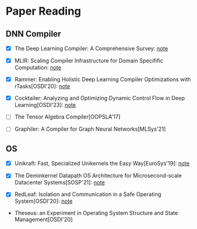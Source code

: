 # Paper Reading

## DNN Compiler

- [x] The Deep Learning Compiler: A Comprehensive Survey: [note](https://github.com/KuangjuX/paper-reading/issues/15)

- [x] MLIR: Scaling Compiler Infrastructure for Domain Specifific Computation: [note](https://github.com/KuangjuX/system-notes/blob/main/paper-notes/ai-compiler/MLIR-Scaling-Compiler-Infrastructure-for-Domain-Specific-Computation.md)

- [x] Rammer: Enabling Holistic Deep Learning Compiler Optimizations with rTasks[OSDI'20]: [note](https://github.com/KuangjuX/paper-reading/issues/22)

- [x] Cocktailer: Analyzing and Optimizing Dynamic Control Flow in Deep Learning[OSDI'23]: [note](https://github.com/KuangjuX/paper-reading/issues/21)

- [ ] The Tensor Algebra Compiler[OOPSLA'17]

- [ ] Graphiler: A Compiler for Graph Neural Networks[MLSys'21]

## OS

- [x] Unikraft: Fast, Specialized Unikernels the Easy Way[EuroSys'19]: [note](https://github.com/KuangjuX/paper-reading/issues/9)

- [x] The Deminkernel Datapath OS Architecture for Microsecond-scale Datacenter Systems[SOSP'21]: [note](https://github.com/KuangjuX/system-notes/blob/main/paper-notes/os/Demikernel.md)

- [x] RedLeaf: Isolation and Communication in a Safe Operating System[OSDI'20]: [note](https://github.com/KuangjuX/system-notes/blob/main/paper-notes/os/RedLeaf.md)

- Theseus: an Experiment in Operating System Structure and State Management[OSDI'20]
